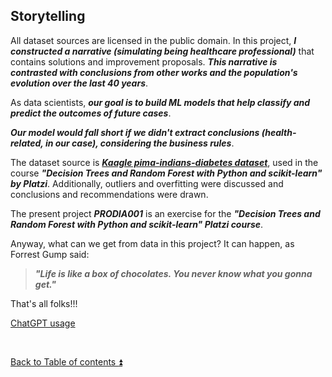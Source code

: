 ## Storytelling 

All dataset sources are licensed in the public domain. In this project, ***I constructed a narrative (simulating being healthcare professional)*** that contains solutions and improvement proposals. ***This narrative is contrasted with conclusions from other works and the population's evolution over the last 40 years***.  

As data scientists, ***our goal is to build ML models that help classify and predict the outcomes of future cases***.

***Our model would fall short if we didn't extract conclusions (health-related, in our case), considering the business rules***.

The dataset source is [***Kaagle pima-indians-diabetes dataset***](https://www.kaggle.com/datasets/kumargh/pimaindiansdiabetescsv), used in the course **_"Decision Trees and Random Forest with Python and scikit-learn" by Platzi_**. Additionally, outliers and overfitting were discussed and conclusions and recommendations were drawn.

The present project **_PRODIA001_** is an exercise for the **_"Decision Trees and Random Forest with Python and scikit-learn" Platzi course_**.

Anyway, what can we get from data in this project? It can happen, as Forrest Gump said:  

> **_"Life is like a box of chocolates. You never know what you gonna get."_**

That's all folks!!!
 
[ChatGPT usage](CHATGPT_USAGE.md)

<p><br></p>

[Back to Table of contents :arrow_double_up:](README.md/#table-of-contents)